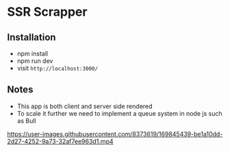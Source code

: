 # SSR Scrapper

## Installation
- npm install
- npm run dev
- visit `http://localhost:3000/`




## Notes
- This app is both client and server side rendered
- To scale it further we need to implement a queue system in node js such as Bull



https://user-images.githubusercontent.com/8373619/169845439-be1a10dd-2d27-4252-9a73-32af7ee963d1.mp4

